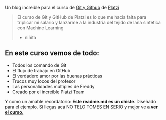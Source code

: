 Un blog increible para el curso de [Git y Github](https://platzi.com/cursos/git-github/ "Git y Github") de [Platzi](https://platzi.com/ "Platzi")
>El curso de Git y GitHub de Platzi es lo que me hacia falta para triplicar mi salario y lanzarme a la industria del tejido de lana sintetica con Machine Learning 
> - niñita

## En este curso vemos de todo:
* Todos los comando de Git
* El flujo de trabajo en GitHub
* El verdadero amor por las buenas prácticas
* Trucos muy locos del profesor
* Las personalidades múltiples de Freddy
* Creado por el increible Platzi Team

Y como un amable recordatorio: **Este readme.md es un chiste**. Diseñado para el ejemplo. Si llegas acá NO TELO TOMES EN SERIO y mejor ve [**a ver el curso**.](https://platzi.com/cursos/git-github/ "a ver el curso.")

